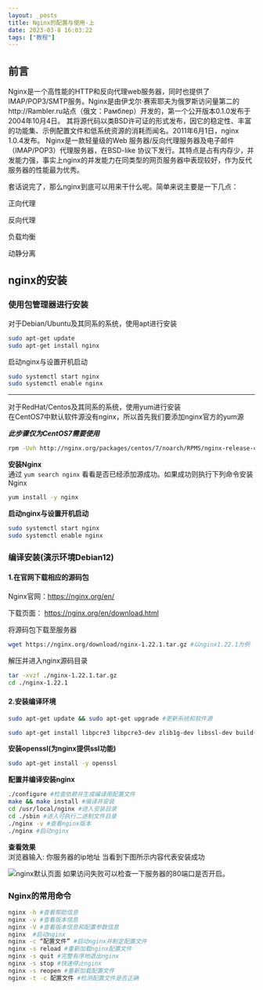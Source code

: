 ```yaml
---
layout: _posts
title: Nginx的配置与使用-上
date: 2023-03-8 16:03:22
tags: ["教程"]
---
```

## 前言
Nginx是一个高性能的HTTP和反向代理web服务器，同时也提供了IMAP/POP3/SMTP服务。Nginx是由伊戈尔·赛索耶夫为俄罗斯访问量第二的http://Rambler.ru站点（俄文：Рамблер）开发的，第一个公开版本0.1.0发布于2004年10月4日。 其将源代码以类BSD许可证的形式发布，因它的稳定性、丰富的功能集、示例配置文件和低系统资源的消耗而闻名。2011年6月1日，nginx 1.0.4发布。 Nginx是一款轻量级的Web 服务器/反向代理服务器及电子邮件（IMAP/POP3）代理服务器，在BSD-like 协议下发行。其特点是占有内存少，并发能力强，事实上nginx的并发能力在同类型的网页服务器中表现较好，作为反代服务器的性能最为优秀。

套话说完了，那么nginx到底可以用来干什么呢。简单来说主要是一下几点：

正向代理

反向代理

负载均衡

动静分离

## nginx的安装
### 使用包管理器进行安装
对于Debian/Ubuntu及其同系的系统，使用apt进行安装
~~~ bash
sudo apt-get update
sudo apt-get install nginx
~~~
启动nginx与设置开机启动

~~~ bash
sudo systemctl start nginx
sudo systemctl enable nginx
~~~
---
对于RedHat/Centos及其同系的系统，使用yum进行安装  
在CentOS7中默认软件源没有nginx，所以首先我们要添加nginx官方的yum源

***此步骤仅为CentOS7需要使用***
~~~ bash
rpm -Uvh http://nginx.org/packages/centos/7/noarch/RPMS/nginx-release-centos-7-0.el7.ngx.noarch.rpm
~~~
**安装Nginx**  
通过 ```yum search nginx``` 看看是否已经添加源成功。如果成功则执行下列命令安装Nginx
~~~ bash
yum install -y nginx
~~~
**启动nginx与设置开机启动**
~~~ bash
sudo systemctl start nginx
sudo systemctl enable nginx
~~~
### 编译安装(演示环境Debian12)
#### 1.在官网下载相应的源码包
Nginx官网：https://nginx.org/en/

下载页面： https://nginx.org/en/download.html

将源码包下载至服务器
~~~ bash
wget https://nginx.org/download/nginx-1.22.1.tar.gz #以nginx1.22.1为例
~~~
解压并进入nginx源码目录
~~~ bash
tar -xvzf ./nginx-1.22.1.tar.gz
cd ./nginx-1.22.1
~~~
#### 2.安装编译环境
~~~ bash
sudo apt-get update && sudo apt-get upgrade #更新系统和软件源

sudo apt-get install libpcre3 libpcre3-dev zlib1g-dev libssl-dev build-essential #安装nginx的依赖包 zlib pcre openssl（可以源码安装也可以直接系统安装）
~~~
**安装openssl(为nginx提供ssl功能)**
~~~ bash
sudo apt-get install -y openssl
~~~
**配置并编译安装nginx**
~~~ bash
./configure #检查依赖并生成编译用配置文件
make && make install #编译并安装
cd /usr/local/nginx #进入安装目录
cd ./sbin #进入可执行二进制文件目录
./nginx -v #查看nginx版本
./nginx #启动nginx
~~~
**查看效果**  
浏览器输入: 你服务器的ip地址 当看到下图所示内容代表安装成功

![nginx默认页面](https://devpress-image.s3.cn-north-1.jdcloud-oss.com/a/f0ffdfd9c6_default_page.jpg)
如果访问失败可以检查一下服务器的80端口是否开启。

### Nginx的常用命令
~~~ bash
nginx -h #查看帮助信息
nginx -v #查看版本信息
nginx -V #查看版本信息和配置参数信息
nginx  #启动nginx
nginx -c “配置文件” #启动nginx并制定配置文件
nginx -s reload #重新加载nginx配置文件
nginx -s quit #完整有序地退出nginx
nginx -s stop #快速停止nginx
nginx -s reopen #重新加载配置文件
nginx -t -c 配置文件 #检测配置文件是否正确
~~~